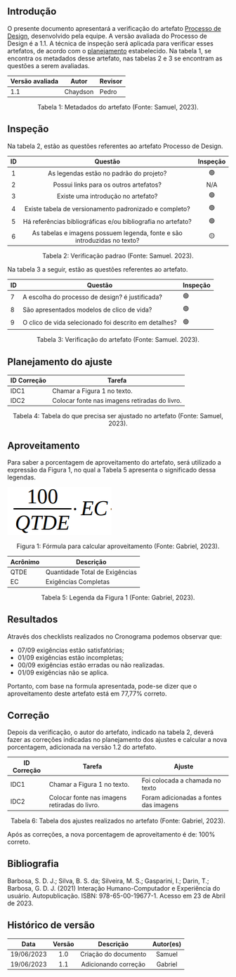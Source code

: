 ## Introdução

O presente documento apresentará a verificação do artefato [Processo de Design](../../planejamento/processo.md), desenvolvido pela equipe. A versão avaliada do Processo de Design é a 1.1. A técnica de inspeção será aplicada para verificar esses artefatos, de acordo com o [planejamento](../planejamento.md) estabelecido. Na tabela 1, se encontra os metadados desse artefato, nas tabelas 2 e 3 se encontram as questões a serem avaliadas.

<center>

| Versão avaliada | Autor    | Revisor |
| ---------------- | -------- | ------- |
| 1.1              | Chaydson | Pedro   |

<div style="text-align: center">
<p> Tabela 1: Metadados do artefato (Fonte: Samuel, 2023). </p>
</div>

</center>

## Inspeção

Na tabela 2, estão as questões referentes ao artefato Processo de Design.

| ID |                                 Questão                                 | Inspeção |
| :-: | :-----------------------------------------------------------------------: | :--------: |
| 1 |                 As legendas estão no padrão do projeto?                 |     🟢     |
| 2 |                  Possui links para os outros artefatos?                  |    N/A    |
| 3 |                   Existe uma introdução no artefato?                   |     🟢     |
| 4 |          Existe tabela de versionamento padronizado e completo?          |     🟢     |
| 5 |      Há referências bibliográficas e/ou bibliografia no artefato?      |     🟢     |
| 6 | As tabelas e imagens possuem legenda, fonte e são introduzidas no texto? |     🟡     |

<div style="text-align: center">
    <p> Tabela 2: Verificação padrao (Fonte: Samuel. 2023).</p>
</div>

Na tabela 3 a seguir, estão as questões referentes ao artefato.

| ID | Questão                                              | Inspeção |
| -- | ----------------------------------------------------- | ---------- |
| 7  | A escolha do processo de design? é justificada?      | 🟢         |
| 8  | São apresentados modelos de clico de vida?           | 🟢         |
| 9  | O clico de vida selecionado foi descrito em detalhes? | 🟢         |

<div style="text-align: center">
    <p> Tabela 3: Verificação do artefato (Fonte: Samuel. 2023).</p>
</div>

## Planejamento do ajuste

| ID Correção | Tarefa                                        |
| ------------- | --------------------------------------------- |
| IDC1          | Chamar a Figura 1 no texto.                   |
| IDC2          | Colocar fonte nas imagens retiradas do livro. |

<div style="text-align: center">
<p> Tabela 4: Tabela do que precisa ser ajustado no artefato (Fonte: Samuel, 2023). </p>
</div>

## Aproveitamento

Para saber a porcentagem de aproveitamento do artefato, será utilizado a expressão da Figura 1, no qual a Tabela 5 apresenta o significado dessa legendas.

<img src="../../../images/formulaCalculoAproveitamento.png"  alt="legenda da fórmula da figura 1"/>
<div style="text-align: center">

<p> Figura 1: Fórmula para calcular aproveitamento (Fonte: Gabriel, 2023). </p>
</div>

| Acrônimo | Descrição                     |
| --------- | ------------------------------- |
| QTDE      | Quantidade Total de Exigências |
| EC        | Exigências Completas           |

<div style="text-align: center">
<p> Tabela 5: Legenda da Figura 1 (Fonte: Gabriel, 2023). </p>
</div>

## Resultados

Através dos checklists realizados no Cronograma podemos observar que:

- 07/09 exigências estão satisfatórias;
- 01/09 exigências estão incompletas;
- 00/09 exigências estão erradas ou não realizadas.
- 01/09 exigências não se aplica.

Portanto, com base na formula apresentada, pode-se dizer que o aproveitamento deste artefato está em 77,77% correto.

## Correção

Depois da verificação, o autor do artefato, indicado na tabela 2, deverá fazer as correções indicadas no planejamento dos ajustes e calcular a nova porcentagem, adicionada na versão 1.2 do artefato.

<center>

| ID Correção | Tarefa                                        | Ajuste                                 |
| ------------- | --------------------------------------------- | -------------------------------------- |
| IDC1          | Chamar a Figura 1 no texto.                   | Foi colocada a chamada no texto        |
| IDC2          | Colocar fonte nas imagens retiradas do livro. | Foram adicionadas a fontes das imagens |

</center>
<!-- Atualizar histórico de versão, após corrigir. -->

<div style="text-align: center">
<p> Tabela 6: Tabela dos ajustes realizados no artefato (Fonte: Gabriel, 2023). </p>
</div>

Após as correções, a nova porcentagem de aproveitamento é de: 100% correto.

## Bibliografia

Barbosa, S. D. J.; Silva, B. S. da; Silveira, M. S.; Gasparini, I.; Darin, T.; Barbosa, G. D. J. (2021) Interação Humano-Computador e Experiência do usuário. Autopublicação. ISBN: 978-65-00-19677-1. Acesso em 23 de Abril de 2023.

## Histórico de versão

|    Data    | Versão |      Descrição      | Autor(es) |
| :--------: | :-----: | :--------------------: | :-------: |
| 19/06/2023 |   1.0   | Criação do documento |  Samuel  |
| 19/06/2023 |   1.1   | Adicionando correção |  Gabriel  |
